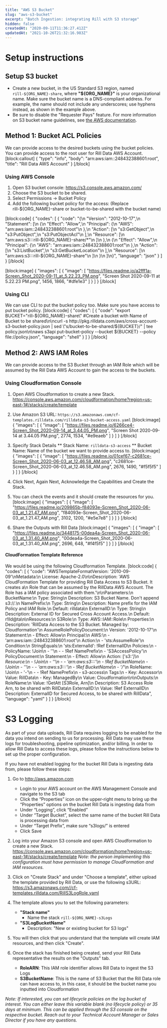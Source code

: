 ```yaml
---
title: "AWS S3 Bucket"
slug: "aws-s3-bucket"
excerpt: "Batch Ingestion: integrating Rill with S3 storage"
hidden: false
createdAt: "2020-09-11T11:36:27.412Z"
updatedAt: "2021-10-26T21:32:16.983Z"
---
```

# Setup instructions

## Setup S3 bucket

* Create a new bucket, in the US Standard S3 region, named `rill-${ORG_NAME}-share`, where **"${ORG_NAME}"** is your organizational name. Make sure the bucket name is a DNS-compliant address. For example, the name should not include any underscores; use hyphens instead, as shown in the example above.
* Be sure to disable the "Requester Pays" feature. For more information on S3 bucket name guidelines, see [the AWS documentation](https://docs.aws.amazon.com/AmazonS3/latest/userguide/RequesterPaysBuckets.html).

## Method 1: Bucket ACL Policies

We can provide access to the desired buckets using the bucket policies. You can provide access to the root user for Rill Data AWS Account. 
[block:callout]
{
  "type": "info",
  "body": "arn:aws:iam::248432388601:root",
  "title": "Rill Data AWS Account"
}
[/block]
### Using AWS Console

1. Open S3 bucket console: https://s3.console.aws.amazon.com/ 
1. Choose the S3 bucket to be shared.
1. Select Permissions -> Bucket Policy
1. Add the following bucket policy for the access: (Replace rill-${ORG_NAME}-share or bucket-to-be-shared with the bucket name)


[block:code]
{
  "codes": [
    {
      "code": "{\n   \"Version\": \"2012-10-17\",\n   \"Statement\": [\n       {\n           \"Effect\": \"Allow\",\n           \"Principal\": {\n               \"AWS\": \"arn:aws:iam::248432388601:root\"\n           },\n           \"Action\": [\n               \"s3:GetObject\",\n               \"s3:PutObject\",\n               \"s3:PutObjectAcl\"\n           ],\n           \"Resource\": [\n               \"arn:aws:s3:::rill-${ORG_NAME}-share/*\"\n           ]\n       },\n       {\n           \"Effect\": \"Allow\",\n           \"Principal\": {\n               \"AWS\": \"arn:aws:iam::248432388601:root\"\n           },\n           \"Action\": [\n               \"s3:ListBucket\",\n               \"s3:GetBucketLocation\"\n           ],\n           \"Resource\": [\n               \"arn:aws:s3:::rill-${ORG_NAME}-share\"\n           ]\n       }\n   ]\n}",
      "language": "json"
    }
  ]
}
[/block]

[block:image]
{
  "images": [
    {
      "image": [
        "https://files.readme.io/a2fff1a-Screen_Shot_2020-09-11_at_5.22.23_PM.png",
        "Screen Shot 2020-09-11 at 5.22.23 PM.png",
        1456,
        1866,
        "#dfe1e3"
      ]
    }
  ]
}
[/block]
### Using CLI

We can use CLI to put the bucket policy too. Make sure you have access to put bucket policy.
[block:code]
{
  "codes": [
    {
      "code": "export BUCKET=\"rill-${ORG_NAME}-share\" #Create a bucket with Name of Bucket to be shared\n\ncurl -s http://pkg.rilldata.com/aws/cross-account-s3-bucket-policy.json | sed \"s/bucket-to-be-shared/${BUCKET}/\" | tee policy.json\n\naws s3api put-bucket-policy --bucket ${BUCKET} --policy file://policy.json",
      "language": "shell"
    }
  ]
}
[/block]
## Method 2: AWS IAM Roles

We can provide access to the S3 Bucket through an IAM Role which will be assumed by the Rill Data AWS Account to gain the access to the buckets. 

### Using Cloudformation Console

1. Open AWS Cloudformation to create a new Stack. 
https://console.aws.amazon.com/cloudformation/home?region=us-east-1#/stacks/create/template

2. Use Amazon S3 URL: 
`https://s3.amazonaws.com/cf-templates.rilldata.com/rilldata-s3-bucket-access.yaml`
[block:image]
{
  "images": [
    {
      "image": [
        "https://files.readme.io/6266ce4-Screen_Shot_2020-09-14_at_3.44.05_PM.png",
        "Screen Shot 2020-09-14 at 3.44.05 PM.png",
        2774,
        1534,
        "#e9eaeb"
      ]
    }
  ]
}
[/block]
3. Specify Stack Details
** Stack Name: `rilldata-s3-access`
** Bucket Name: Name of the bucket we want to provide access to.
[block:image]
{
  "images": [
    {
      "image": [
        "https://files.readme.io/01cef67-c2681ce-Screen_Shot_2020-06-03_at_12.46.58_AM.png",
        "c2681ce-Screen_Shot_2020-06-03_at_12.46.58_AM.png",
        2676,
        1490,
        "#f5f5f5"
      ]
    }
  ]
}
[/block]
4. Click Next, Again Next, Acknowledge the Capabilities and Create the Stack.
5. You can check the events and it should create the resources for you.
[block:image]
{
  "images": [
    {
      "image": [
        "https://files.readme.io/209865b-f84093e-Screen_Shot_2020-06-03_at_1.21.47_AM.png",
        "f84093e-Screen_Shot_2020-06-03_at_1.21.47_AM.png",
        3102,
        1200,
        "#e5e7e8"
      ]
    }
  ]
}
[/block]
6. Share the Outputs with Rill Data
[block:image]
{
  "images": [
    {
      "image": [
        "https://files.readme.io/3448175-00dea4a-Screen_Shot_2020-06-03_at_1.31.40_AM.png",
        "00dea4a-Screen_Shot_2020-06-03_at_1.31.40_AM.png",
        2696,
        648,
        "#f4f5f5"
      ]
    }
  ]
}
[/block]
#### CloudFormation Template Reference

We would be using the following Cloudformation Template.
[block:code]
{
  "codes": [
    {
      "code": "AWSTemplateFormatVersion: '2010-09-09'\nMetadata:\n  License: Apache-2.0\n\nDescription: 'AWS CloudFormation Template for providing Rill Data Access to S3 Bucket. It creates a\n  Role that can be assumed by the RillData AWS Account. The Role has a IAM policy associated with them.'\n\nParameters:\n  BucketName:\n    Type: String\n    Description: S3 Bucket Name. Don't append s3://.\n  NamePrefix:\n    Type: String\n    Description: Name prefix for the IAM Policy and IAM Role.\n    Default: rilldata\n  ExternalID:\n    Type: String\n    Description: External ID for Secured Cross Account Access.\n    Default: r!lld@ta\n\nResources:\n  S3Role:\n    Type: AWS::IAM::Role\n    Properties:\n      Description: 'RillData Access to the S3 Bucket. Managed by: Cloudformation'\n      AssumeRolePolicyDocument:\n        Version: '2012-10-17'\n        Statement:\n          - Effect: Allow\n            Principal:\n              AWS:\n                - 'arn:aws:iam::248432388601:root'\n            Action:\n              - 'sts:AssumeRole'\n            Condition:\n              StringEquals:\n                'sts:ExternalId': !Ref ExternalID\n      Policies:\n        - PolicyName: !Join\n            - ''\n            - - !Ref NamePrefix\n              - 'S3AccessPolicy'\n          PolicyDocument:\n            Statement:\n            - Effect: Allow\n              Action: ['s3:*']\n              Resource:\n                - !Join\n                  - ''\n                  - - 'arn:aws:s3:::'\n                    - !Ref BucketName\n                - !Join\n                  - ''\n                  - - 'arn:aws:s3:::'\n                    - !Ref BucketName\n                    - '/*'\n      RoleName: !Join\n        - '-'\n        - - !Ref NamePrefix\n          - s3-access\n      Tags:\n        - Key: Accessor\n          Value: RillData\n        - Key: ManagedBy\n          Value: Cloudformation\n\nOutputs:\n  RoleName:\n    Value: !GetAtt [S3Role, Arn]\n    Description: S3 Access Role Arn, to be shared with RillData\n  ExternalID:\n    Value: !Ref ExternalID\n    Description: ExternalID for Secured Access, to be shared with RillData",
      "language": "yaml"
    }
  ]
}
[/block]
# S3 Logging

As part of your data uploads, Rill Data requires logging to be enabled for the data you intend on sending to us for processing. Rill Data may use these logs for troubleshooting, pipeline optimization, and/or billing. In order to allow Rill Data to access these logs, please follow the instructions below to set up the proper configuration.

If you have not enabled logging for the bucket Rill Data is ingesting data from, please follow these steps:

1. Go to http://aws.amazon.com
    * Login to your AWS account on the AWS Management Console and navigate to the S3 tab
    * Click the “Properties” icon on the upper-right menu to bring up the “Properties” options on the bucket Rill Data is ingesting data from
    * Under “Logging”, click “Enabled”
    * Under “Target Bucket”, select the same name of the bucket Rill Data is processing data from
    * Under “Target Prefix”, make sure “s3logs/” is entered
    * Click Save

2. Log into your Amazon S3 console and open AWS Cloudformation to create a new Stack.
https://console.aws.amazon.com/cloudformation/home?region=us-east-1#/stacks/create/template
*Note: the person implementing this configuration must have permission to manage CloudFormation and IAM resources.*

3. Click on "Create Stack" and under "Choose a template", either upload the template provided by Rill Data, or use the following s3URL: https://s3.amazonaws.com//cf-templates.rilldata.com/RillS3LogRole.yaml

4. The template allows you to set the following parameters:
    * **"Stack name"**
      * Name the stack `rill-${ORG_NAME}-s3Logs`
    * **"S3LogBucketName"**
      * Description: "New or existing bucket for S3 logs"

5. You will then click that you understand that the template will create IAM resources, and then click "Create".

6. Once the stack has finished being created, send your Rill Data representative the results on the "Outputs" tab.
    * **RoleARN**: This IAM role identifier allows Rill Data to ingest the S3 Logs
    * **S3BucketName**: This is the name of S3 Bucket that the Rill Data role can have access to, in this case, it should be the bucket name you inputted into Cloudformation

*Note: If interested, you can set lifecycle policies on the log bucket of interest. You can either leave this variable blank (no lifecycle policy) or 35 days at minimum. This can be applied through the S3 console on the respective bucket. Reach out to your Technical Account Manager or Sales Director if you have any questions.*